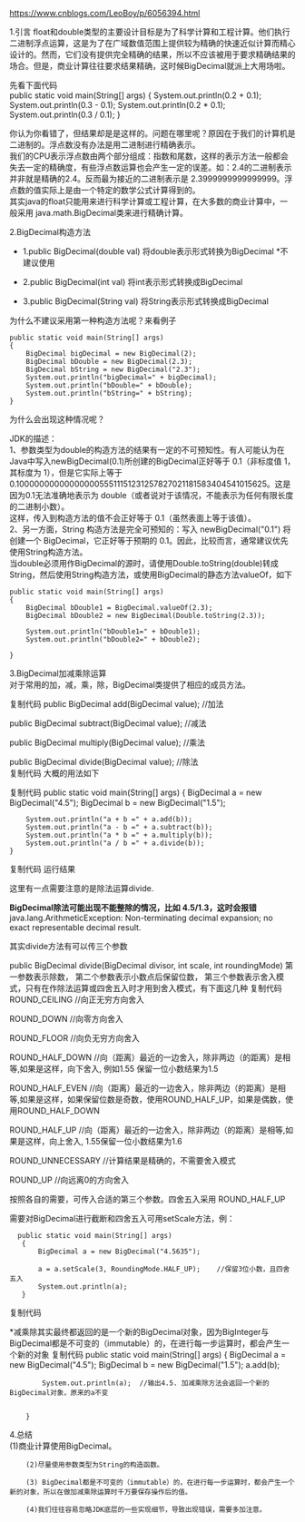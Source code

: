 https://www.cnblogs.com/LeoBoy/p/6056394.html

1.引言
  float和double类型的主要设计目标是为了科学计算和工程计算。他们执行二进制浮点运算，这是为了在广域数值范围上提供较为精确的快速近似计算而精心设计的。然而，它们没有提供完全精确的结果，所以不应该被用于要求精确结果的场合。但是，商业计算往往要求结果精确，这时候BigDecimal就派上大用场啦。

先看下面代码  
    public static void main(String[] args)
    {
        System.out.println(0.2 + 0.1); 
        System.out.println(0.3 - 0.1);
        System.out.println(0.2 * 0.1);
        System.out.println(0.3 / 0.1);
    }



   你认为你看错了，但结果却是是这样的。问题在哪里呢？原因在于我们的计算机是二进制的。浮点数没有办法是用二进制进行精确表示。  
   我们的CPU表示浮点数由两个部分组成：指数和尾数，这样的表示方法一般都会失去一定的精确度，有些浮点数运算也会产生一定的误差。如：2.4的二进制表示并非就是精确的2.4。反而最为接近的二进制表示是 2.3999999999999999。浮点数的值实际上是由一个特定的数学公式计算得到的。  
   其实java的float只能用来进行科学计算或工程计算，在大多数的商业计算中，一般采用  java.math.BigDecimal类来进行精确计算。    

2.BigDecimal构造方法  
  - 1.public BigDecimal(double val)    将double表示形式转换为BigDecimal *不建议使用  

  - 2.public BigDecimal(int val)  将int表示形式转换成BigDecimal  

  - 3.public BigDecimal(String val)  将String表示形式转换成BigDecimal  

为什么不建议采用第一种构造方法呢？来看例子

    public static void main(String[] args)
    {
        BigDecimal bigDecimal = new BigDecimal(2);
        BigDecimal bDouble = new BigDecimal(2.3);
        BigDecimal bString = new BigDecimal("2.3");
        System.out.println("bigDecimal=" + bigDecimal);
        System.out.println("bDouble=" + bDouble);
        System.out.println("bString=" + bString);
    }

为什么会出现这种情况呢？

 JDK的描述：  
1、参数类型为double的构造方法的结果有一定的不可预知性。有人可能认为在Java中写入newBigDecimal(0.1)所创建的BigDecimal正好等于 0.1（非标度值 1，其标度为 1），但是它实际上等于0.1000000000000000055511151231257827021181583404541015625。这是因为0.1无法准确地表示为 double（或者说对于该情况，不能表示为任何有限长度的二进制小数）。  
这样，传入到构造方法的值不会正好等于 0.1（虽然表面上等于该值）。  
2、另一方面，String 构造方法是完全可预知的：写入 newBigDecimal("0.1") 将创建一个 BigDecimal，它正好等于预期的 0.1。因此，比较而言，通常建议优先使用String构造方法。  
当double必须用作BigDecimal的源时，请使用Double.toString(double)转成String，然后使用String构造方法，或使用BigDecimal的静态方法valueOf，如下


    public static void main(String[] args)
    {
        BigDecimal bDouble1 = BigDecimal.valueOf(2.3);
        BigDecimal bDouble2 = new BigDecimal(Double.toString(2.3));

        System.out.println("bDouble1=" + bDouble1);
        System.out.println("bDouble2=" + bDouble2);
        
    }



3.BigDecimal加减乘除运算  
对于常用的加，减，乘，除，BigDecimal类提供了相应的成员方法。  

复制代码
public BigDecimal add(BigDecimal value);                        //加法  

public BigDecimal subtract(BigDecimal value);                   //减法   

public BigDecimal multiply(BigDecimal value);                   //乘法  

public BigDecimal divide(BigDecimal value);                     //除法  
复制代码
大概的用法如下

复制代码
    public static void main(String[] args)
    {
        BigDecimal a = new BigDecimal("4.5");
        BigDecimal b = new BigDecimal("1.5");

        System.out.println("a + b =" + a.add(b));
        System.out.println("a - b =" + a.subtract(b));
        System.out.println("a * b =" + a.multiply(b));
        System.out.println("a / b =" + a.divide(b));
    }
复制代码
运行结果



这里有一点需要注意的是除法运算divide.

 **BigDecimal除法可能出现不能整除的情况，比如 4.5/1.3，这时会报错**  
java.lang.ArithmeticException: Non-terminating decimal expansion; no exact representable decimal result.

其实divide方法有可以传三个参数

public BigDecimal divide(BigDecimal divisor, int scale, int roundingMode) 
第一参数表示除数， 第二个参数表示小数点后保留位数，
第三个参数表示舍入模式，只有在作除法运算或四舍五入时才用到舍入模式，有下面这几种
复制代码
ROUND_CEILING    //向正无穷方向舍入  

ROUND_DOWN    //向零方向舍入  

ROUND_FLOOR    //向负无穷方向舍入  

ROUND_HALF_DOWN    //向（距离）最近的一边舍入，除非两边（的距离）是相等,如果是这样，向下舍入, 例如1.55 保留一位小数结果为1.5  

ROUND_HALF_EVEN    //向（距离）最近的一边舍入，除非两边（的距离）是相等,如果是这样，如果保留位数是奇数，使用ROUND_HALF_UP，如果是偶数，使用ROUND_HALF_DOWN  

ROUND_HALF_UP    //向（距离）最近的一边舍入，除非两边（的距离）是相等,如果是这样，向上舍入, 1.55保留一位小数结果为1.6  

ROUND_UNNECESSARY    //计算结果是精确的，不需要舍入模式  

ROUND_UP    //向远离0的方向舍入  

按照各自的需要，可传入合适的第三个参数。四舍五入采用 ROUND_HALF_UP  

需要对BigDecimal进行截断和四舍五入可用setScale方法，例：

      public static void main(String[] args)
       {
           BigDecimal a = new BigDecimal("4.5635");

           a = a.setScale(3, RoundingMode.HALF_UP);    //保留3位小数，且四舍五入
           System.out.println(a);
       }
复制代码

*减乘除其实最终都返回的是一个新的BigDecimal对象，因为BigInteger与BigDecimal都是不可变的（immutable）的，在进行每一步运算时，都会产生一个新的对象
复制代码
       public static void main(String[] args)
        {
            BigDecimal a = new BigDecimal("4.5");
            BigDecimal b = new BigDecimal("1.5");
            a.add(b);

            System.out.println(a);  //输出4.5. 加减乘除方法会返回一个新的BigDecimal对象，原来的a不变


        }

4.总结  
   (1)商业计算使用BigDecimal。  

        (2)尽量使用参数类型为String的构造函数。  

        (3) BigDecimal都是不可变的（immutable）的，在进行每一步运算时，都会产生一个新的对象，所以在做加减乘除运算时千万要保存操作后的值。   

        (4)我们往往容易忽略JDK底层的一些实现细节，导致出现错误，需要多加注意。   

